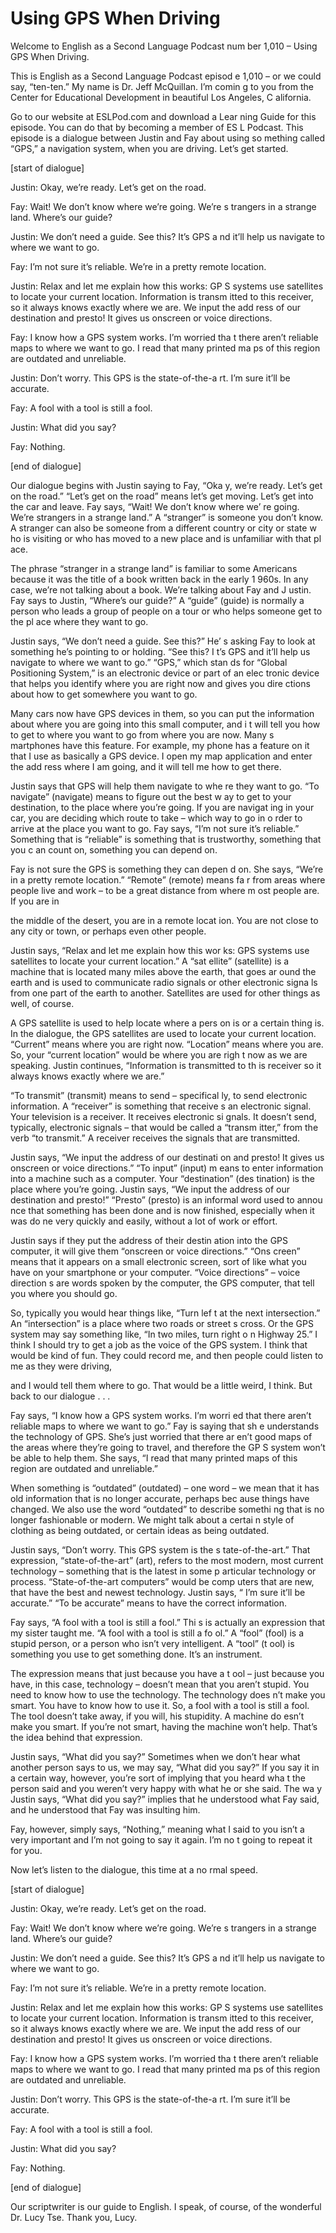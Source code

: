 # Using GPS When Driving

Welcome to English as a Second Language Podcast num ber 1,010 – Using GPS When Driving.

This is English as a Second Language Podcast episod e 1,010 – or we could say, “ten-ten.” My name is Dr. Jeff McQuillan. I’m comin g to you from the Center for Educational Development in beautiful Los Angeles, C alifornia.

Go to our website at ESLPod.com and download a Lear ning Guide for this episode. You can do that by becoming a member of ES L Podcast. This episode is a dialogue between Justin and Fay about using so mething called “GPS,” a navigation system, when you are driving. Let’s get started.

[start of dialogue]

Justin: Okay, we’re ready. Let’s get on the road.

Fay: Wait! We don’t know where we’re going. We’re s trangers in a strange land. Where’s our guide?

Justin: We don’t need a guide. See this? It’s GPS a nd it’ll help us navigate to where we want to go.

Fay: I’m not sure it’s reliable. We’re in a pretty remote location.

Justin: Relax and let me explain how this works: GP S systems use satellites to locate your current location. Information is transm itted to this receiver, so it always knows exactly where we are. We input the add ress of our destination and presto! It gives us onscreen or voice directions.

Fay: I know how a GPS system works. I’m worried tha t there aren’t reliable maps to where we want to go. I read that many printed ma ps of this region are outdated and unreliable.

Justin: Don’t worry. This GPS is the state-of-the-a rt. I’m sure it’ll be accurate.

Fay: A fool with a tool is still a fool.

Justin: What did you say?

Fay: Nothing.

 [end of dialogue]

Our dialogue begins with Justin saying to Fay, “Oka y, we’re ready. Let’s get on the road.” “Let’s get on the road” means let’s get moving. Let’s get into the car and leave. Fay says, “Wait! We don’t know where we’ re going. We’re strangers in a strange land.” A “stranger” is someone you don’t know. A stranger can also be someone from a different country or city or state w ho is visiting or who has moved to a new place and is unfamiliar with that pl ace.

The phrase “stranger in a strange land” is familiar  to some Americans because it was the title of a book written back in the early 1 960s. In any case, we’re not talking about a book. We’re talking about Fay and J ustin. Fay says to Justin, “Where’s our guide?” A “guide” (guide) is normally a person who leads a group of people on a tour or who helps someone get to the pl ace where they want to go.

Justin says, “We don’t need a guide. See this?” He’ s asking Fay to look at something he’s pointing to or holding. “See this? I t’s GPS and it’ll help us navigate to where we want to go.” “GPS,” which stan ds for “Global Positioning System,” is an electronic device or part of an elec tronic device that helps you identify where you are right now and gives you dire ctions about how to get somewhere you want to go.

Many cars now have GPS devices in them, so you can put the information about where you are going into this small computer, and i t will tell you how to get to where you want to go from where you are now. Many s martphones have this feature. For example, my phone has a feature on it that I use as basically a GPS device. I open my map application and enter the add ress where I am going, and it will tell me how to get there.

Justin says that GPS will help them navigate to whe re they want to go. “To navigate” (navigate) means to figure out the best w ay to get to your destination, to the place where you’re going. If you are navigat ing in your car, you are deciding which route to take – which way to go in o rder to arrive at the place you want to go. Fay says, “I’m not sure it’s reliable.”  Something that is “reliable” is something that is trustworthy, something that you c an count on, something you can depend on.

Fay is not sure the GPS is something they can depen d on. She says, “We’re in a pretty remote location.” “Remote” (remote) means fa r from areas where people live and work – to be a great distance from where m ost people are. If you are in

the middle of the desert, you are in a remote locat ion. You are not close to any city or town, or perhaps even other people.

Justin says, “Relax and let me explain how this wor ks: GPS systems use satellites to locate your current location.” A “sat ellite” (satellite) is a machine that is located many miles above the earth, that goes ar ound the earth and is used to communicate radio signals or other electronic signa ls from one part of the earth to another. Satellites are used for other things as  well, of course.

A GPS satellite is used to help locate where a pers on is or a certain thing is. In the dialogue, the GPS satellites are used to locate  your current location. “Current” means where you are right now. “Location”  means where you are. So, your “current location” would be where you are righ t now as we are speaking. Justin continues, “Information is transmitted to th is receiver so it always knows exactly where we are.”

“To transmit” (transmit) means to send – specifical ly, to send electronic information. A “receiver” is something that receive s an electronic signal. Your television is a receiver. It receives electronic si gnals. It doesn’t send, typically, electronic signals – that would be called a “transm itter,” from the verb “to transmit.” A receiver receives the signals that are  transmitted.

Justin says, “We input the address of our destinati on and presto! It gives us onscreen or voice directions.” “To input” (input) m eans to enter information into a machine such as a computer. Your “destination” (des tination) is the place where you’re going. Justin says, “We input the address of  our destination and presto!” “Presto” (presto) is an informal word used to annou nce that something has been done and is now finished, especially when it was do ne very quickly and easily, without a lot of work or effort.

Justin says if they put the address of their destin ation into the GPS computer, it will give them “onscreen or voice directions.” “Ons creen” means that it appears on a small electronic screen, sort of like what you  have on your smartphone or your computer. “Voice directions” – voice direction s are words spoken by the computer, the GPS computer, that tell you where you  should go.

So, typically you would hear things like, “Turn lef t at the next intersection.” An “intersection” is a place where two roads or street s cross. Or the GPS system may say something like, “In two miles, turn right o n Highway 25.” I think I should try to get a job as the voice of the GPS system. I think that would be kind of fun. They could record me, and then people could listen to me as they were driving,

and I would tell them where to go. That would be a little weird, I think. But back to our dialogue . . .

Fay says, “I know how a GPS system works. I’m worri ed that there aren’t reliable maps to where we want to go.” Fay is saying that sh e understands the technology of GPS. She’s just worried that there ar en’t good maps of the areas where they’re going to travel, and therefore the GP S system won’t be able to help them. She says, “I read that many printed maps  of this region are outdated and unreliable.”

When something is “outdated” (outdated) – one word – we mean that it has old information that is no longer accurate, perhaps bec ause things have changed. We also use the word “outdated” to describe somethi ng that is no longer fashionable or modern. We might talk about a certai n style of clothing as being outdated, or certain ideas as being outdated.

Justin says, “Don’t worry. This GPS system is the s tate-of-the-art.” That expression, “state-of-the-art” (art), refers to the  most modern, most current technology – something that is the latest in some p articular technology or process. “State-of-the-art computers” would be comp uters that are new, that have the best and newest technology. Justin says, “ I’m sure it’ll be accurate.” “To be accurate” means to have the correct information.

Fay says, “A fool with a tool is still a fool.” Thi s is actually an expression that my sister taught me. “A fool with a tool is still a fo ol.” A “fool” (fool) is a stupid person, or a person who isn’t very intelligent. A “tool” (t ool) is something you use to get something done. It’s an instrument.

The expression means that just because you have a t ool – just because you have, in this case, technology – doesn’t mean that you aren’t stupid. You need to know how to use the technology. The technology does n’t make you smart. You have to know how to use it. So, a fool with a tool is still a fool. The tool doesn’t take away, if you will, his stupidity. A machine do esn’t make you smart. If you’re not smart, having the machine won’t help. That’s the idea behind that expression.

Justin says, “What did you say?” Sometimes when we don’t hear what another person says to us, we may say, “What did you say?” If you say it in a certain way, however, you’re sort of implying that you heard wha t the person said and you weren’t very happy with what he or she said. The wa y Justin says, “What did you say?” implies that he understood what Fay said, and  he understood that Fay was insulting him.

Fay, however, simply says, “Nothing,” meaning what I said to you isn’t a very important and I’m not going to say it again. I’m no t going to repeat it for you.

Now let’s listen to the dialogue, this time at a no rmal speed.

[start of dialogue]

Justin: Okay, we’re ready. Let’s get on the road.

Fay: Wait! We don’t know where we’re going. We’re s trangers in a strange land. Where’s our guide?

Justin: We don’t need a guide. See this? It’s GPS a nd it’ll help us navigate to where we want to go.

Fay: I’m not sure it’s reliable. We’re in a pretty remote location.

Justin: Relax and let me explain how this works: GP S systems use satellites to locate your current location. Information is transm itted to this receiver, so it always knows exactly where we are. We input the add ress of our destination and presto! It gives us onscreen or voice directions.

Fay: I know how a GPS system works. I’m worried tha t there aren’t reliable maps to where we want to go. I read that many printed ma ps of this region are outdated and unreliable.

Justin: Don’t worry. This GPS is the state-of-the-a rt. I’m sure it’ll be accurate.

Fay: A fool with a tool is still a fool.

Justin: What did you say?

Fay: Nothing.

[end of dialogue]

Our scriptwriter is our guide to English. I speak, of course, of the wonderful Dr. Lucy Tse. Thank you, Lucy.



